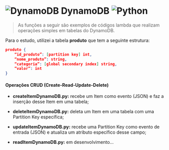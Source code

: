# ![](https://pics.freeicons.io/uploads/icons/png/9820297401540553608-48.png "DynamoDB") DynamoDB ![](https://pics.freeicons.io/uploads/icons/png/12785093741551942290-48.png "Python")

> As funções a seguir são exemplos de códigos lambda que realizam operações simples em tabelas do DynamoDB.

Para o estudo, utilizei a tabela **produto** que tem a seguinte estrutura:

```json
produto {
    “id_produto”: [partition key] int,
    “nome_produto”: string,
    “categoria”: [global secondary index] string,
    “valor”: int
}
```

#### Operações CRUD (Create-Read-Update-Delete)

- **createItemDynamoDB.py:** recebe um Item como evento (JSON) e faz a inserção desse Item em uma tabela;

- **deleteItemDynamoDB.py:** deleta um Item em uma tabela com uma Partition Key específica;

- **updateItemDynamoDB.py:** recebe uma Partition Key como evento de entrada (JSON) e atualiza um atributo específico desse campo;

- **readItemDynamoDB.py:** em desenvolvimento...